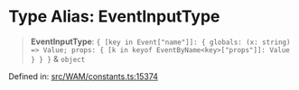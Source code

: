 # Type Alias: EventInputType

> **EventInputType**: `{ [key in Event["name"]]: { globals: (x: string) => Value; props: { [k in keyof EventByName<key>["props"]]: Value } } }` & `object`

Defined in: [src/WAM/constants.ts:15374](https://github.com/WhiskeySockets/Baileys/blob/2fdabb7f387029b680a2c5e056c7022c25b0f110/src/WAM/constants.ts#L15374)
